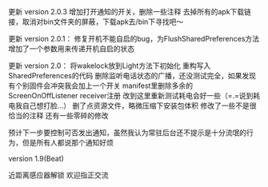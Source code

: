 更新 version 2.0.3
增加打开通知的开关，删除一些注释
去掉所有的apk下载链接，取消对bin文件夹的屏蔽，下载apk去/bin下寻找吧～

更新 version 2.0.1：
修复开机不能自启的bug，为FlushSharedPreferences方法增加了一个参数用来传递开机自启的状态

更新 version 2.0：
将wakelock放到Light方法下初始化
重构写入SharedPreferences的代码
删除监听电话状态的广播，还没测试完全，如果发现有个别固件会冲突我会加上一个开关
manifest里删除多余的ScreenOnOffListener receiver注册
改到这里重新测试耗电会好一些（=.=说到耗电我自己想打脸...）
删了点资源文件，略微压缩下安装包体积
修改了一些不是很恰当的注释
还有一些零碎的修改

预计下一步要控制可否发出通知，虽然我认为常驻后台还不提示是十分流氓的行为，但是所有人都说那个通知好烦

version 1.9(Beat)

近距离感应器解锁
欢迎指正交流

